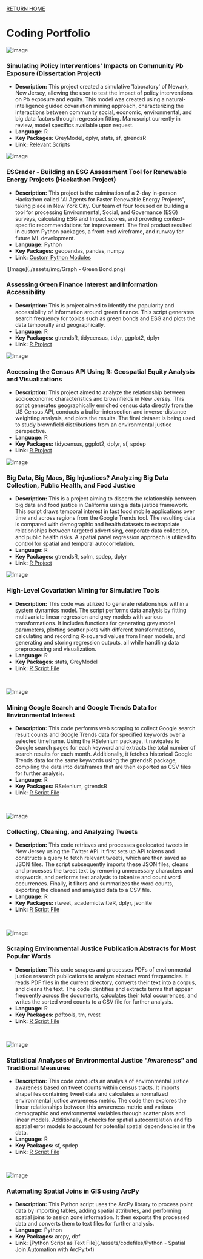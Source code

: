 [RETURN HOME](https://cjknoble.github.io/)

# Coding Portfolio

![Image](./assets/img/SysDynamicsPolicyModel.png)
### Simulating Policy Interventions' Impacts on Community Pb Exposure (Dissertation Project)
- **Description:** This project created a simulative 'laboratory' of Newark, New Jersey, allowing the user to test the impact of policy interventions on Pb exposure and equity. This model was created using a natural-intelligence guided covariation mining approach, characterizing the interactions between community social, economic, environmental, and big data factors through regression fitting. Manuscript currently in review, model specifics available upon request. 
- **Language:** R
- **Key Packages:** GreyModel, dplyr, stats, sf, gtrendsR
- **Link:** [Relevant Scripts](https://github.com/cjknoble/NewarkDataMining/tree/main)

![Image](./assets/img/Hackathon-ESGrader2.png)
### ESGrader - Building an ESG Assessment Tool for Renewable Energy Projects (Hackathon Project)
- **Description:** This project is the culmination of a 2-day in-person Hackathon called "AI Agents for Faster Renewable Energy Projects", taking place in New York City. Our team of four focused on building a tool for processing Environmental, Social, and Governance (ESG) surveys, calculating ESG and Impact scores, and providing context-specific recommendations for improvement. The final product resulted in custom Python packages, a front-end wireframe, and runway for future ML development. 
- **Language:** Python
- **Key Packages:** geopandas, pandas, numpy
- **Link:** [Custom Python Modules](https://github.com/cjknoble/Hackathon_ESGrader/blob/main/Tutorial_JupyterNotebook.ipynb)

![Image](./assets/img/Graph - Green Bond.png)
### Assessing Green Finance Interest and Information Accessibility 
- **Description:** This is project aimed to identify the popularity and accessibility of information around green finance. This script generates search frequency for topics such as green bonds and ESG and plots the data temporally and geographically. 
- **Language:** R
- **Key Packages:** gtrendsR, tidycensus, tidyr, ggplot2, dplyr
- **Link:** [R Project](https://github.com/cjknoble/Paper-GreenFinance/blob/main/R%20Script%20-%20Green%20Finance.R)

![Image](./assets/img/census.png)
### Accessing the Census API Using R: Geospatial Equity Analysis and Visualizations
- **Description:** This project aimed to analyze the relationship between socioeconomic characteristics and brownfields in New Jersey. This script generates geographically enriched census data directly from the US Census API, conducts a buffer-intersection and inverse-distance weighting analysis, and plots the results. The final dataset is being used to study brownfield distributions from an environmental justice perspective.
- **Language:** R
- **Key Packages:** tidycensus, ggplot2, dplyr, sf, spdep
- **Link:** [R Project](https://github.com/cjknoble/Paper-Brownfields/tree/main/R%20Project)

![Image](./assets/img/fastfood.png)
### Big Data, Big Macs, Big Injustices? Analyzing Big Data Collection, Public Health, and Food Justice
- **Description:** This is a project aiming to discern the relationship between big data and food justice in California using a data justice framework. This script draws temporal interest in fast food mobile applications over time and across regions from the Google Trends tool. The resulting data is compared with demographic and health datasets to extrapolate relationships between targeted advertising, corporate data collection, and public health risks. A spatial panel regression approach is utilized to control for spatial and temporal autocorrelation. 
- **Language:** R
- **Key Packages:** gtrendsR, splm, spdep, dplyr
- **Link:** [R Project](https://github.com/cjknoble/Paper-FoodJustice_BigData)

![Image](./assets/img/Rplot01_1.png)
### High-Level Covariation Mining for Simulative Tools
- **Description:** This code was utilized to generate relationships within a system dynamics model. The script performs data analysis by fitting multivariate linear regression and grey models with various transformations. It includes functions for generating grey model parameters, plotting scatter plots with different transformations, calculating and recording R-squared values from linear models, and generating and storing regression outputs, all while handling data preprocessing and visualization.
- **Language:** R
- **Key Packages:** stats, GreyModel
- **Link:** [R Script File](https://github.com/cjknoble/NewarkDataMining/blob/main/Covariation%20Mining%20Script.R)

<br>

![Image](./assets/img/googlescrape.png)
### Mining Google Search and Google Trends Data for Environmental Interest
- **Description:** This code performs web scraping to collect Google search result counts and Google Trends data for specified keywords over a selected timeframe. Using the RSelenium package, it navigates to Google search pages for each keyword and extracts the total number of search results for each month. Additionally, it fetches historical Google Trends data for the same keywords using the gtrendsR package, compiling the data into dataframes that are then exported as CSV files for further analysis.
- **Language:** R
- **Key Packages:** RSelenium, gtrendsR
- **Link:** [R Script File](https://github.com/cjknoble/NewarkDataMining/blob/b593d531eca4a7b223fb0beb05ea135c2a6b568a/R%20-%20Google%20Trends%20and%20Search%20Engine%20Scraping.R)

<br>

![Image](./assets/img/twitterclean.png)
### Collecting, Cleaning, and Analyzing Tweets 
- **Description:** This code retrieves and processes geolocated tweets in New Jersey using the Twitter API. It first sets up API tokens and constructs a query to fetch relevant tweets, which are then saved as JSON files. The script subsequently imports these JSON files, cleans and processes the tweet text by removing unnecessary characters and stopwords, and performs text analysis to tokenize and count word occurrences. Finally, it filters and summarizes the word counts, exporting the cleaned and analyzed data to a CSV file.
- **Language:** R
- **Key Packages:** rtweet, academictwitteR, dplyr, jsonlite
- **Link:** [R Script File](https://github.com/cjknoble/Paper-EJ_Twitter/blob/57a06b5d5f8a5e6bea7a6c2217dda594bed5d5d2/PullingTweets.R)

<br>

![Image](./assets/img/scrape.png)
### Scraping Environmental Justice Publication Abstracts for Most Popular Words
- **Description:** This code scrapes and processes PDFs of environmental justice research publications to analyze abstract word frequencies. It reads PDF files in the current directory, converts their text into a corpus, and cleans the text. The code identifies and extracts terms that appear frequently across the documents, calculates their total occurrences, and writes the sorted word counts to a CSV file for further analysis.
- **Language:** R
- **Key Packages:** pdftools, tm, rvest
- **Link:** [R Script File](https://github.com/cjknoble/Paper-EJ_Twitter/blob/ba02134a158b4255911e5b66b14ddae47a31cf1f/ScrapingAbstracts.R)

<br> 

![Image](./assets/img/stats.png)
### Statistical Analyses of Environmental Justice "Awareness" and Traditional Measures
- **Description:** This code conducts an analysis of environmental justice awareness based on tweet counts within census tracts. It imports shapefiles containing tweet data and calculates a normalized environmental justice awareness metric. The code then explores the linear relationships between this awareness metric and various demographic and environmental variables through scatter plots and linear models. Additionally, it checks for spatial autocorrelation and fits spatial error models to account for potential spatial dependencies in the data.
- **Language:** R
- **Key Packages:** sf, spdep
- **Link:** [R Script File](https://github.com/cjknoble/Paper-EJ_Twitter/blob/31a2ca8e00d2b19ac8cf521900d3387b24b24dbe/StatAnalysis_SAR.R)

<br> 

![Image](./assets/img/arcpy.png)
### Automating Spatial Joins in GIS using ArcPy
- **Description:** This Python script uses the ArcPy library to process point data by importing tables, adding spatial attributes, and performing spatial joins to assign zone information. It then exports the processed data and converts them to text files for further analysis.
- **Language:** Python
- **Key Packages:** arcpy, dbf
- **Link:** [Python Script as Text File](./assets/codefiles/Python - Spatial Join Automation with ArcPy.txt)
